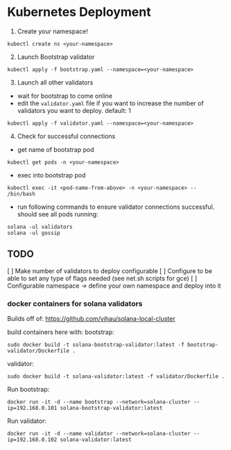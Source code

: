 # Kubernetes Deployment 
1) Create your namespace!
```
kubectl create ns <your-namespace>
```
2) Launch Bootstrap validator
```
kubectl apply -f bootstrap.yaml --namespace=<your-namespace>
```

3) Launch all other validators
- wait for bootstrap to come online
- edit the `validator.yaml` file if you want to increase the number of validators you want to deploy. default: 1
```
kubectl apply -f validator.yaml --namespace=<your-namespace>
```

4) Check for successful connections
- get name of bootstrap pod
```
kubectl get pods -n <your-namespace>
```
- exec into bootstrap pod
```
kubectl exec -it <pod-name-from-above> -n <your-namespace> -- /bin/bash
```
- run following commands to ensure validator connections successful. should see all pods running:
```
solana -ul validators
solana -ul gossip
```



## TODO
[ ] Make number of validators to deploy configurable
[ ] Configure to be able to set any type of flags needed (see net.sh scripts for gce)
[ ] Configurable namespace -> define your own namespace and deploy into it

### docker containers for solana validators
Builds off of: https://github.com/yihau/solana-local-cluster


build containers here with:
bootstrap:
```
sudo docker build -t solana-bootstrap-validator:latest -f bootstrap-validator/Dockerfile .
```

validator:
```
sudo docker build -t solana-validator:latest -f validator/Dockerfile .
```

Run bootstrap:
```
docker run -it -d --name bootstrap --network=solana-cluster --ip=192.168.0.101 solana-bootstrap-validator:latest
```

Run validator:
```
docker run -it -d --name validator --network=solana-cluster --ip=192.168.0.102 solana-validator:latest
```
